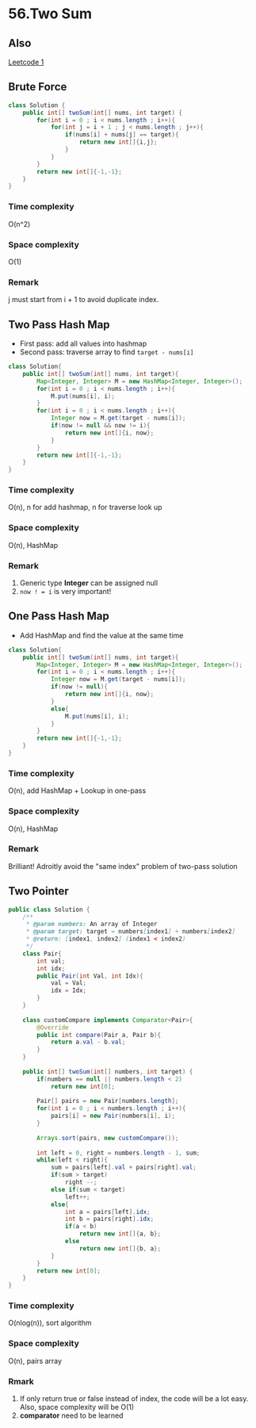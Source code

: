 # 56.Two Sum
## Also
[Leetcode 1](../LeetCode/001.Two_Sum.md)

## Brute Force
```java
class Solution {
    public int[] twoSum(int[] nums, int target) {
        for(int i = 0 ; i < nums.length ; i++){
            for(int j = i + 1 ; j < nums.length ; j++){
                if(nums[i] + nums[j] == target){
                    return new int[]{i,j};
                }
            }
        }
        return new int[]{-1,-1};
    }
}
```
### Time complexity
O(n^2)
### Space complexity
O(1)
### Remark
j must start from i + 1 to avoid duplicate index.

## Two Pass Hash Map
* First pass: add all values into hashmap
* Second pass: traverse array to find `target - nums[i]`
```java
class Solution{
    public int[] twoSum(int[] nums, int target){
        Map<Integer, Integer> M = new HashMap<Integer, Integer>();
        for(int i = 0 ; i < nums.length ; i++){
            M.put(nums[i], i);
        }
        for(int i = 0 ; i < nums.length ; i++){
            Integer now = M.get(target - nums[i]);
            if(now != null && now != i){
                return new int[]{i, now};
            }
        }
        return new int[]{-1,-1};
    }
}
```
### Time complexity
O(n), n for add hashmap, n for traverse look up
### Space complexity
O(n), HashMap
### Remark
1. Generic type **Integer** can be assigned null
2. `now ! = i` is very important!

## One Pass Hash Map
* Add HashMap and find the value at the same time
```java
class Solution{
    public int[] twoSum(int[] nums, int target){
        Map<Integer, Integer> M = new HashMap<Integer, Integer>();
        for(int i = 0 ; i < nums.length ; i++){
            Integer now = M.get(target - nums[i]);
            if(now != null){
                return new int[]{i, now};
            }
            else{
                M.put(nums[i], i);
            }
        }
        return new int[]{-1,-1};
    }
}
```
### Time complexity
O(n), add HashMap + Lookup in one-pass
### Space complexity
O(n), HashMap
### Remark
Brilliant! Adroitly avoid the "same index" problem of two-pass solution

## Two Pointer
```java
public class Solution {
    /**
     * @param numbers: An array of Integer
     * @param target: target = numbers[index1] + numbers[index2]
     * @return: [index1, index2] (index1 < index2)
     */
    class Pair{
        int val;
        int idx;
        public Pair(int Val, int Idx){
            val = Val;
            idx = Idx;
        }
    }
    
    class customCompare implements Comparator<Pair>{
        @Override
        public int compare(Pair a, Pair b){
            return a.val - b.val;
        }
    }
    
    public int[] twoSum(int[] numbers, int target) {
        if(numbers == null || numbers.length < 2)
            return new int[0];
        
        Pair[] pairs = new Pair[numbers.length];
        for(int i = 0 ; i < numbers.length ; i++){
            pairs[i] = new Pair(numbers[i], i);
        }
        
        Arrays.sort(pairs, new customCompare());
        
        int left = 0, right = numbers.length - 1, sum;
        while(left < right){
            sum = pairs[left].val + pairs[right].val;
            if(sum > target)
                right --;
            else if(sum < target)
                left++;
            else{
                int a = pairs[left].idx;
                int b = pairs[right].idx;
                if(a < b)
                    return new int[]{a, b};
                else
                    return new int[]{b, a};
            }
        }
        return new int[0];
    }
}
```
### Time complexity
O(nlog(n)), sort algorithm
### Space complexity
O(n), pairs array
### Rmark
1. If only return true or false instead of index, the code will be a lot easy. Also, space complexity will be O(1)
2. **comparator** need to be learned